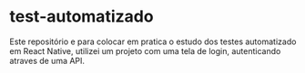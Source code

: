 # test-automatizado
Este repositório e para colocar em pratica o estudo dos testes automatizado em React Native, utilizei um projeto com uma tela de login, autenticando atraves de uma API.
